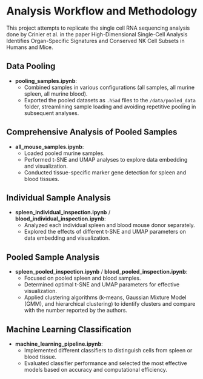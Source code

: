 # Analysis Workflow and Methodology

This project attempts to replicate the single cell RNA sequencing analysis done by Crinier et al. in the paper High-Dimensional Single-Cell Analysis Identifies Organ-Specific Signatures and Conserved NK Cell Subsets in Humans and Mice. 

## Data Pooling

- **pooling_samples.ipynb**:
  - Combined samples in various configurations (all samples, all murine spleen, all murine blood).
  - Exported the pooled datasets as `.h5ad` files to the `/data/pooled_data` folder, streamlining sample loading and avoiding repetitive pooling in subsequent analyses.

## Comprehensive Analysis of Pooled Samples

- **all_mouse_samples.ipynb**:
  - Loaded pooled murine samples.
  - Performed t-SNE and UMAP analyses to explore data embedding and visualization.
  - Conducted tissue-specific marker gene detection for spleen and blood tissues.

## Individual Sample Analysis

- **spleen_individual_inspection.ipynb** / **blood_individual_inspection.ipynb**:
  - Analyzed each individual spleen and blood mouse donor separately.
  - Explored the effects of different t-SNE and UMAP parameters on data embedding and visualization.

## Pooled Sample Analysis

- **spleen_pooled_inspection.ipynb** / **blood_pooled_inspection.ipynb**:
  - Focused on pooled spleen and blood samples.
  - Determined optimal t-SNE and UMAP parameters for effective visualization.
  - Applied clustering algorithms (k-means, Gaussian Mixture Model (GMM), and hierarchical clustering) to identify clusters and compare with the number reported by the authors.
 
  
## Machine Learning Classification

- **machine_learning_pipeline.ipynb**:
  - Implemented different classifiers to distinguish cells from spleen or blood tissue.
  - Evaluated classifier performance and selected the most effective models based on accuracy and computational efficiency.

